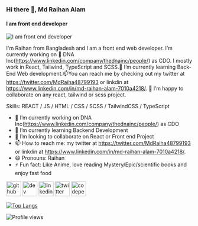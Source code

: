 ### Hi there 👋, Md Raihan Alam
#### I am front end developer
![I am front end developer](https://pbs.twimg.com/profile_banners/1389961848380788742/1674798772/1080x360)

I'm Raihan from Bangladesh and I am a front end web developer. I’m currently working on 🔭 DNA Inc(https://www.linkedin.com/company/thednainc/people/) as CDO. I mostly work in React, Tailwind, TypeScript and SCSS.🌱 I’m currently learning Back-End Web development.📫You can reach me by checking out my twitter at https://twitter.com/MdRaiha48799193 or linkdin at https://www.linkedin.com/in/md-raihan-alam-7010a4218/. 👯 I’m happy to collaborate on any react, tailwind or scss project.

Skills: REACT / JS / HTML / CSS / SCSS / TailwindCSS / TypeScript

- 🔭 I’m currently working on DNA Inc(https://www.linkedin.com/company/thednainc/people/) as CDO 
- 🌱 I’m currently learning Backend Development 
- 👯 I’m looking to collaborate on React or Front end Project 
- 📫 How to reach me: my twitter at https://twitter.com/MdRaiha48799193 or linkdin at https://www.linkedin.com/in/md-raihan-alam-7010a4218/. 
- 😄 Pronouns: Raihan 
- ⚡ Fun fact: Like Anime, love reading Mystery/Epic/scientific books and enjoy fast food 


[<img src='https://cdn.jsdelivr.net/npm/simple-icons@3.0.1/icons/github.svg' alt='github' height='40'>](https://github.com/Md-Raihan-Alam)  [<img src='https://cdn.jsdelivr.net/npm/simple-icons@3.0.1/icons/hashnode.svg' alt='dev' height='40'>](https://raihan28.hashnode.dev/my-experience-on-completing-advice-generator-project-from-frontendmentor)  [<img src='https://cdn.jsdelivr.net/npm/simple-icons@3.0.1/icons/linkedin.svg' alt='linkedin' height='40'>](https://www.linkedin.com/in/md-raihan-alam-7010a4218/)  [<img src='https://cdn.jsdelivr.net/npm/simple-icons@3.0.1/icons/twitter.svg' alt='twitter' height='40'>](https://twitter.com/@MdRaiha48799193)  [<img src='https://cdn.jsdelivr.net/npm/simple-icons@3.0.1/icons/codepen.svg' alt='codepen' height='40'>](https://codepen.io/md-raihan-alam)  

[![Top Langs](https://github-readme-stats.vercel.app/api/top-langs/?username=Md-Raihan-Alam)](https://github.com/anuraghazra/github-readme-stats)

![Profile views](https://gpvc.arturio.dev/Md-Raihan-Alam)  
